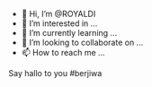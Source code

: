 - 👋 Hi, I’m @ROYALDI
- 👀 I’m interested in ...
- 🌱 I’m currently learning ...
- 💞️ I’m looking to collaborate on ...
- 📫 How to reach me ...

<!---
ROYALDI/ROYALDI is a ✨ special ✨ repository because its `README.md` (this file) appears on your GitHub profile.
You can click the Preview link to take a look at your changes.
--->

Say hallo to you 
#berjiwa
